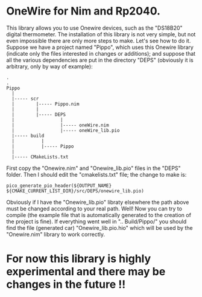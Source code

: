 # OneWire for Nim and Rp2040.
This library allows you to use Onewire devices, such as the "DS18B20" digital thermometer.
The installation of this library is not very simple, but not even impossible there are only more steps to make. Let's see how to do it.
Suppose we have a project named "Pippo", which uses this Onewire library (indicate only the files interested in changes or additions); and suppose that all the various dependencies are put in the directory "DEPS" (obviously it is arbitrary, only by way of example):
```
.
.
Pippo
  |
  |----- scr
  |        |----- Pippo.nim
  |        |
  |        |----- DEPS
  |                 |
  |                 |----- oneWire.nim
  |                 |----- oneWire_lib.pio
  |----- build
  |          |
  |          |----- Pippo
  |
  |----- CMakeLists.txt
```
First copy the "Onewire.nim" and "Onewire_lib.pio" files in the "DEPS" folder. Then I should edit the "cmakelists.txt" file; the change to make is:
```
pico_generate_pio_header(${OUTPUT_NAME} ${CMAKE_CURRENT_LIST_DIR}/src/DEPS/onewire_lib.pio)
```
Obviously if I have the "Onewire_lib.pio" libraty elsewhere the path above must be changed according to your real path. Well! Now you can try to compile (the example file that is automatically generated to the creation of the project is fine).
If everything went well in ".. Build/Pippo/" you should find the file (generated car) "Onewire_lib.pio.hio" which will be used by the "Onewire.nim" library to work correctly.
# For now this library is highly experimental and there may be changes in the future !!
